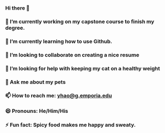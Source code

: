 ### Hi there 👋
### 🔭 I’m currently working on my capstone course to finish my degree.
### 🌱 I’m currently learning how to use Github.
### 👯 I’m looking to collaborate on creating a nice resume
### 🤔 I’m looking for help with keeping my cat on a healthy weight
### 💬 Ask me about my pets
### 📫 How to reach me: yhao@g.emporia.edu
### 😄 Pronouns: He/Him/His
### ⚡ Fun fact: Spicy food makes me happy and sweaty.

